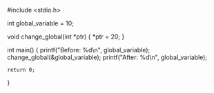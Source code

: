 
#include <stdio.h>

int global_variable = 10;

void change_global(int *ptr) {
    *ptr = 20; 
}

int main() {
    printf("Before: %d\n", global_variable);
    change_global(&global_variable); 
    printf("After: %d\n", global_variable);
    
    return 0;
}
